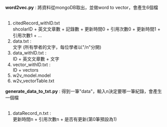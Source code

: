 **word2vec.py** : 將資料從mongoDB取出，並做word to vector，會產生6個檔<br><br>
1. citedRecord_withID.txt<br>
    shcolarID + 英文文章數 + 記錄數 + 更新時間0 + 引用次數0 + 更新時間1 + 引用次數1 + ...<br>
2.  data.txt :<br>
    文字 (所有學者的文字，每位學者以"/n"分開)<br>
3. data_withID.txt :<br>
    ID + 英文文章數 + 文字<br>
4. vector_withID.txt :<br>
    ID + vectors<br>
5. w2v_model.model<br>
6. w2v_vectorTable.txt<br>

**generate_data_to_txt.py** : 得到一筆"data"，輸入n決定要哪一筆紀錄，會產生一個檔<br><br>
1. dataRecord_n.txt :<br>
    更新時間n + 引用次數n + 是否有更新(第0筆預設為1)<br>
